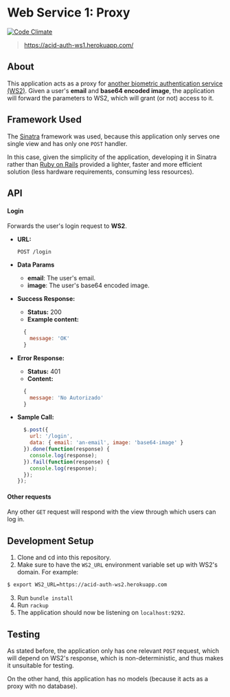 # Web Service 1: Proxy

[![Code Climate](https://codeclimate.com/github/sasalatart/acid-auth-ws1/badges/gpa.svg)](https://codeclimate.com/github/sasalatart/acid-auth-ws1)

> https://acid-auth-ws1.herokuapp.com/

## About

This application acts as a proxy for [another biometric authentication service (WS2)](https://github.com/sasalatart/acid-auth-ws2). Given a user's **email** and **base64 encoded image**, the application will forward the parameters to WS2, which will grant (or not) access to it.

## Framework Used

The [Sinatra](http://www.sinatrarb.com/) framework was used, because this application only serves one single view and has only one `POST` handler.

In this case, given the simplicity of the application, developing it in Sinatra rather than [Ruby on Rails](http://rubyonrails.org/) provided a lighter, faster and more efficient solution (less hardware requirements, consuming less resources).

## API

#### Login

Forwards the user's login request to **WS2**.

- **URL:**

  `POST /login`

- **Data Params**

  - **email**: The user's email.
  - **image**: The user's base64 encoded image.

- **Success Response:**

  - **Status:** 200
  - **Example content:**
  ```javascript
    {
      message: 'OK'
    }
  ```

- **Error Response:**

  - **Status:** 401
  - **Content:**
  ```javascript
    {
      message: 'No Autorizado'
    }
  ```

- **Sample Call:**

  ```javascript
    $.post({
      url: '/login',
      data: { email: 'an-email', image: 'base64-image' }
    }).done(function(response) {
      console.log(response);
    }).fail(function(response) {
      console.log(response);
    });
  });
  ```

#### Other requests

Any other `GET` request will respond with the view through which users can log in.

## Development Setup

1. Clone and cd into this repository.
2. Make sure to have the `WS2_URL` environment variable set up with WS2's domain. For example:

  ```sh
  $ export WS2_URL=https://acid-auth-ws2.herokuapp.com
  ```

3. Run `bundle install`
4. Run `rackup`
5. The application should now be listening on `localhost:9292`.

## Testing

As stated before, the application only has one relevant `POST` request, which will depend on WS2's response, which is non-deterministic, and thus makes it unsuitable for testing.

On the other hand, this application has no models (because it acts as a proxy with no database).
